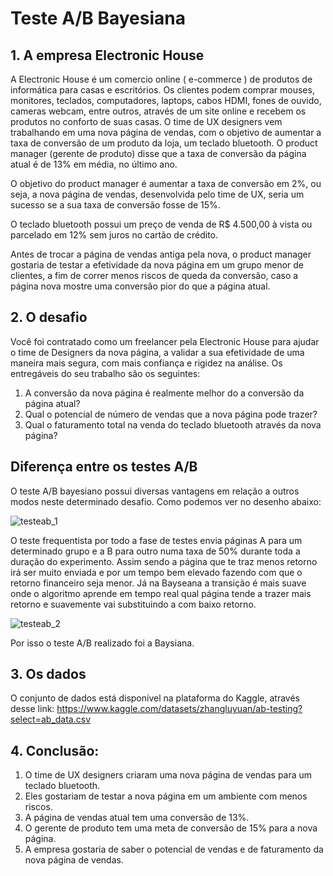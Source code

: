 # Teste A/B Bayesiana


## 1. A empresa Electronic House

A Electronic House é um comercio online ( e-commerce ) de produtos de informática
para casas e escritórios. Os clientes podem comprar mouses, monitores, teclados,
computadores, laptops, cabos HDMI, fones de ouvido, cameras webcam, entre
outros, através de um site online e recebem os produtos no conforto de suas casas.
O time de UX designers vem trabalhando em uma nova página de vendas, com o
objetivo de aumentar a taxa de conversão de um produto da loja, um teclado
bluetooth. O product manager (gerente de produto) disse que a taxa de conversão
da página atual é de 13% em média, no último ano.

O objetivo do product manager é aumentar a taxa de conversão em 2%, ou seja, a
nova página de vendas, desenvolvida pelo time de UX, seria um sucesso se a sua
taxa de conversão fosse de 15%.

O teclado bluetooth possui um preço de venda de R$ 4.500,00 à vista ou parcelado
em 12% sem juros no cartão de crédito.

Antes de trocar a página de vendas antiga pela nova, o product manager gostaria
de testar a efetividade da nova página em um grupo menor de clientes, a fim de
correr menos riscos de queda da conversão, caso a página nova mostre uma
conversão pior do que a página atual.

## 2. O desafio
Você foi contratado como um freelancer pela Electronic House para ajudar o time de
Designers da nova página, a validar a sua efetividade de uma maneira mais segura,
com mais confiança e rigidez na análise.
Os entregáveis do seu trabalho são os seguintes:

 1. A conversão da nova página é realmente melhor do a conversão da página
atual?
 2. Qual o potencial de número de vendas que a nova página pode trazer?
 3. Qual o faturamento total na venda do teclado bluetooth através da nova página?

## Diferença entre os testes A/B

O teste A/B bayesiano possui diversas vantagens em relação a outros modos neste determinado desafio. Como podemos ver no desenho abaixo:

![testeab_1](https://user-images.githubusercontent.com/55566708/216536937-8bf02489-6566-42be-90ba-1a75f228115d.jpg)

O teste frequentista por todo a fase de testes envia páginas A para um determinado grupo e a B para outro numa taxa de 50% durante toda a duração do experimento. Assim sendo a página que te traz menos retorno irá ser muito enviada e por um tempo bem elevado fazendo com que o retorno financeiro seja menor. Já na Bayseana a transição é mais suave onde o algoritmo aprende em tempo real qual página tende a trazer mais retorno e suavemente vai substituindo a com baixo retorno.

![testeab_2](https://user-images.githubusercontent.com/55566708/216536958-b479bf68-3815-4d2f-9a04-d9ca55fe9f7b.jpg)

Por isso o teste A/B realizado foi a Baysiana.

## 3. Os dados

O conjunto de dados está disponível na plataforma do Kaggle, através desse link:
https://www.kaggle.com/datasets/zhangluyuan/ab-testing?select=ab_data.csv

## 4. Conclusão:

 1. O time de UX designers criaram uma nova página de vendas para um teclado
bluetooth.
 2. Eles gostariam de testar a nova página em um ambiente com menos riscos.
 3. A página de vendas atual tem uma conversão de 13%.
 4. O gerente de produto tem uma meta de conversão de 15% para a nova página.
 5. A empresa gostaria de saber o potencial de vendas e de faturamento da nova
página de vendas.
